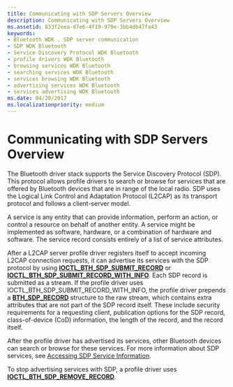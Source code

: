 ```yaml
---
title: Communicating with SDP Servers Overview
description: Communicating with SDP Servers Overview
ms.assetid: 833f2eea-d7e6-4f19-979e-3bb4db47fa43
keywords:
- Bluetooth WDK , SDP server communication
- SDP WDK Bluetooth
- Service Discovery Protocol WDK Bluetooth
- profile drivers WDK Bluetooth
- browsing services WDK Bluetooth
- searching services WDK Bluetooth
- services browsing WDK Bluetooth
- advertising services WDK Bluetooth
- services advertising WDK Bluetooth
ms.date: 04/20/2017
ms.localizationpriority: medium
---
```


# Communicating with SDP Servers Overview


The Bluetooth driver stack supports the Service Discovery Protocol (SDP). This protocol allows profile drivers to search or browse for services that are offered by Bluetooth devices that are in range of the local radio. SDP uses the Logical Link Control and Adaptation Protocol (L2CAP) as its transport protocol and follows a client-server model.

A service is any entity that can provide information, perform an action, or control a resource on behalf of another entity. A service might be implemented as software, hardware, or a combination of hardware and software. The service record consists entirely of a list of service attributes.

After a L2CAP server profile driver registers itself to accept incoming L2CAP connection requests, it can advertise its services with the SDP protocol by using [**IOCTL\_BTH\_SDP\_SUBMIT\_RECORD**](/windows-hardware/drivers/ddi/bthioctl/ni-bthioctl-ioctl_bth_sdp_submit_record) or [**IOCTL\_BTH\_SDP\_SUBMIT\_RECORD\_WITH\_INFO**](/windows-hardware/drivers/ddi/bthioctl/ni-bthioctl-ioctl_bth_sdp_submit_record_with_info). Each SDP record is submitted as a stream. If the profile driver uses IOCTL\_BTH\_SDP\_SUBMIT\_RECORD\_WITH\_INFO, the profile driver prepends a [**BTH\_SDP\_RECORD**](/windows-hardware/drivers/ddi/bthioctl/ns-bthioctl-_bth_sdp_record) structure to the raw stream, which contains extra attributes that are not part of the SDP record itself. These include security requirements for a requesting client, publication options for the SDP record, class-of-device (CoD) information, the length of the record, and the record itself.

After the profile driver has advertised its services, other Bluetooth devices can search or browse for these services. For more information about SDP services, see [Accessing SDP Service Information](accessing-sdp-service-information.md).

To stop advertising services with SDP, a profile driver uses [**IOCTL\_BTH\_SDP\_REMOVE\_RECORD**](/windows-hardware/drivers/ddi/bthioctl/ni-bthioctl-ioctl_bth_sdp_remove_record).

 


